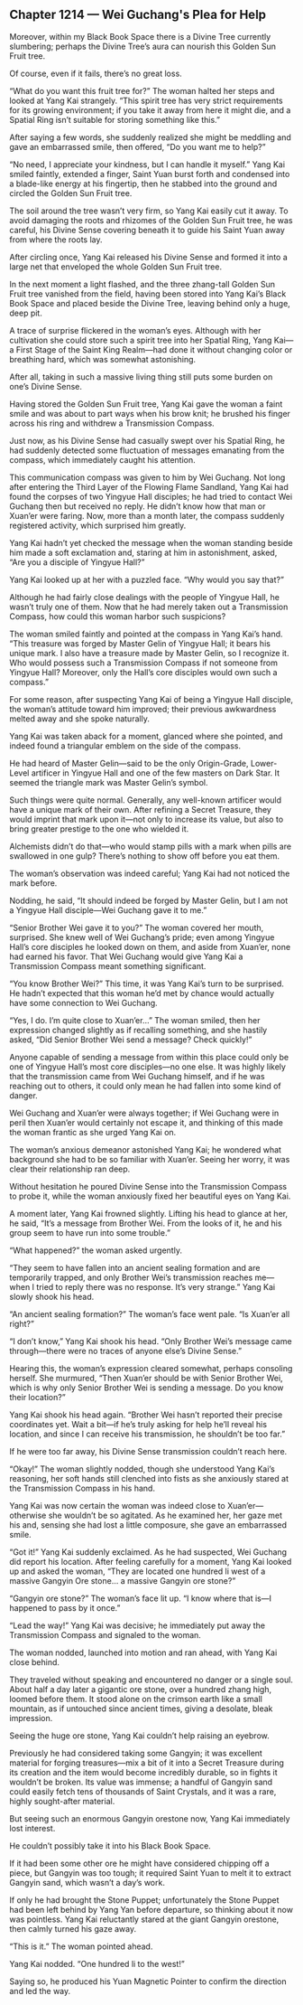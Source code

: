## Chapter 1214 — Wei Guchang's Plea for Help

Moreover, within my Black Book Space there is a Divine Tree currently slumbering; perhaps the Divine Tree’s aura can nourish this Golden Sun Fruit tree.

Of course, even if it fails, there’s no great loss.

“What do you want this fruit tree for?” The woman halted her steps and looked at Yang Kai strangely. “This spirit tree has very strict requirements for its growing environment; if you take it away from here it might die, and a Spatial Ring isn’t suitable for storing something like this.”

After saying a few words, she suddenly realized she might be meddling and gave an embarrassed smile, then offered, “Do you want me to help?”

“No need, I appreciate your kindness, but I can handle it myself.” Yang Kai smiled faintly, extended a finger, Saint Yuan burst forth and condensed into a blade-like energy at his fingertip, then he stabbed into the ground and circled the Golden Sun Fruit tree.

The soil around the tree wasn’t very firm, so Yang Kai easily cut it away. To avoid damaging the roots and rhizomes of the Golden Sun Fruit tree, he was careful, his Divine Sense covering beneath it to guide his Saint Yuan away from where the roots lay.

After circling once, Yang Kai released his Divine Sense and formed it into a large net that enveloped the whole Golden Sun Fruit tree.

In the next moment a light flashed, and the three zhang-tall Golden Sun Fruit tree vanished from the field, having been stored into Yang Kai’s Black Book Space and placed beside the Divine Tree, leaving behind only a huge, deep pit.

A trace of surprise flickered in the woman’s eyes. Although with her cultivation she could store such a spirit tree into her Spatial Ring, Yang Kai—a First Stage of the Saint King Realm—had done it without changing color or breathing hard, which was somewhat astonishing.

After all, taking in such a massive living thing still puts some burden on one’s Divine Sense.

Having stored the Golden Sun Fruit tree, Yang Kai gave the woman a faint smile and was about to part ways when his brow knit; he brushed his finger across his ring and withdrew a Transmission Compass.

Just now, as his Divine Sense had casually swept over his Spatial Ring, he had suddenly detected some fluctuation of messages emanating from the compass, which immediately caught his attention.

This communication compass was given to him by Wei Guchang. Not long after entering the Third Layer of the Flowing Flame Sandland, Yang Kai had found the corpses of two Yingyue Hall disciples; he had tried to contact Wei Guchang then but received no reply. He didn’t know how that man or Xuan’er were faring. Now, more than a month later, the compass suddenly registered activity, which surprised him greatly.

Yang Kai hadn’t yet checked the message when the woman standing beside him made a soft exclamation and, staring at him in astonishment, asked, “Are you a disciple of Yingyue Hall?”

Yang Kai looked up at her with a puzzled face. “Why would you say that?”

Although he had fairly close dealings with the people of Yingyue Hall, he wasn’t truly one of them. Now that he had merely taken out a Transmission Compass, how could this woman harbor such suspicions?

The woman smiled faintly and pointed at the compass in Yang Kai’s hand. “This treasure was forged by Master Gelin of Yingyue Hall; it bears his unique mark. I also have a treasure made by Master Gelin, so I recognize it. Who would possess such a Transmission Compass if not someone from Yingyue Hall? Moreover, only the Hall’s core disciples would own such a compass.”

For some reason, after suspecting Yang Kai of being a Yingyue Hall disciple, the woman’s attitude toward him improved; their previous awkwardness melted away and she spoke naturally.

Yang Kai was taken aback for a moment, glanced where she pointed, and indeed found a triangular emblem on the side of the compass.

He had heard of Master Gelin—said to be the only Origin-Grade, Lower-Level artificer in Yingyue Hall and one of the few masters on Dark Star. It seemed the triangle mark was Master Gelin’s symbol.

Such things were quite normal. Generally, any well-known artificer would have a unique mark of their own. After refining a Secret Treasure, they would imprint that mark upon it—not only to increase its value, but also to bring greater prestige to the one who wielded it.

Alchemists didn’t do that—who would stamp pills with a mark when pills are swallowed in one gulp? There’s nothing to show off before you eat them.

The woman’s observation was indeed careful; Yang Kai had not noticed the mark before.

Nodding, he said, “It should indeed be forged by Master Gelin, but I am not a Yingyue Hall disciple—Wei Guchang gave it to me.”

“Senior Brother Wei gave it to you?” The woman covered her mouth, surprised. She knew well of Wei Guchang’s pride; even among Yingyue Hall’s core disciples he looked down on them, and aside from Xuan’er, none had earned his favor. That Wei Guchang would give Yang Kai a Transmission Compass meant something significant.

“You know Brother Wei?” This time, it was Yang Kai’s turn to be surprised. He hadn’t expected that this woman he’d met by chance would actually have some connection to Wei Guchang.

“Yes, I do. I’m quite close to Xuan’er…” The woman smiled, then her expression changed slightly as if recalling something, and she hastily asked, “Did Senior Brother Wei send a message? Check quickly!”

Anyone capable of sending a message from within this place could only be one of Yingyue Hall’s most core disciples—no one else. It was highly likely that the transmission came from Wei Guchang himself, and if he was reaching out to others, it could only mean he had fallen into some kind of danger.

Wei Guchang and Xuan’er were always together; if Wei Guchang were in peril then Xuan’er would certainly not escape it, and thinking of this made the woman frantic as she urged Yang Kai on.

The woman’s anxious demeanor astonished Yang Kai; he wondered what background she had to be so familiar with Xuan’er. Seeing her worry, it was clear their relationship ran deep.

Without hesitation he poured Divine Sense into the Transmission Compass to probe it, while the woman anxiously fixed her beautiful eyes on Yang Kai.

A moment later, Yang Kai frowned slightly. Lifting his head to glance at her, he said, “It’s a message from Brother Wei. From the looks of it, he and his group seem to have run into some trouble.”

“What happened?” the woman asked urgently.

“They seem to have fallen into an ancient sealing formation and are temporarily trapped, and only Brother Wei’s transmission reaches me—when I tried to reply there was no response. It’s very strange.” Yang Kai slowly shook his head.

“An ancient sealing formation?” The woman’s face went pale. “Is Xuan’er all right?”

“I don’t know,” Yang Kai shook his head. “Only Brother Wei’s message came through—there were no traces of anyone else’s Divine Sense.”

Hearing this, the woman’s expression cleared somewhat, perhaps consoling herself. She murmured, “Then Xuan’er should be with Senior Brother Wei, which is why only Senior Brother Wei is sending a message. Do you know their location?”

Yang Kai shook his head again. “Brother Wei hasn’t reported their precise coordinates yet. Wait a bit—if he’s truly asking for help he’ll reveal his location, and since I can receive his transmission, he shouldn’t be too far.”

If he were too far away, his Divine Sense transmission couldn’t reach here.

“Okay!” The woman slightly nodded, though she understood Yang Kai’s reasoning, her soft hands still clenched into fists as she anxiously stared at the Transmission Compass in his hand.

Yang Kai was now certain the woman was indeed close to Xuan’er—otherwise she wouldn’t be so agitated. As he examined her, her gaze met his and, sensing she had lost a little composure, she gave an embarrassed smile.

“Got it!” Yang Kai suddenly exclaimed. As he had suspected, Wei Guchang did report his location. After feeling carefully for a moment, Yang Kai looked up and asked the woman, “They are located one hundred li west of a massive Gangyin Ore stone… a massive Gangyin ore stone?”

“Gangyin ore stone?” The woman’s face lit up. “I know where that is—I happened to pass by it once.”

“Lead the way!” Yang Kai was decisive; he immediately put away the Transmission Compass and signaled to the woman.

The woman nodded, launched into motion and ran ahead, with Yang Kai close behind.

They traveled without speaking and encountered no danger or a single soul. About half a day later a gigantic ore stone, over a hundred zhang high, loomed before them. It stood alone on the crimson earth like a small mountain, as if untouched since ancient times, giving a desolate, bleak impression.

Seeing the huge ore stone, Yang Kai couldn’t help raising an eyebrow.

Previously he had considered taking some Gangyin; it was excellent material for forging treasures—mix a bit of it into a Secret Treasure during its creation and the item would become incredibly durable, so in fights it wouldn’t be broken. Its value was immense; a handful of Gangyin sand could easily fetch tens of thousands of Saint Crystals, and it was a rare, highly sought-after material.

But seeing such an enormous Gangyin orestone now, Yang Kai immediately lost interest.

He couldn’t possibly take it into his Black Book Space.

If it had been some other ore he might have considered chipping off a piece, but Gangyin was too tough; it required Saint Yuan to melt it to extract Gangyin sand, which wasn’t a day’s work.

If only he had brought the Stone Puppet; unfortunately the Stone Puppet had been left behind by Yang Yan before departure, so thinking about it now was pointless. Yang Kai reluctantly stared at the giant Gangyin orestone, then calmly turned his gaze away.

“This is it.” The woman pointed ahead.

Yang Kai nodded. “One hundred li to the west!”

Saying so, he produced his Yuan Magnetic Pointer to confirm the direction and led the way.
